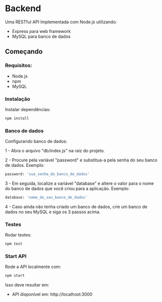 # Backend
Uma RESTful API Implementada com Node.js utilizando:
- Express para web framework
- MySQL para banco de dados

## Começando

### Requisitos:

- Node.js
- npm
- MySQL

### Instalação
Instalar dependências:
```sh
npm install
```
### Banco de dados
Configurando banco de dados:

1 - Abra o arquivo "db/index.js" na raiz do projeto.

2 - Procure pela variável "password" e substitua-a pela senha do seu banco de dados. Exemplo:
```sh
password: 'sua_senha_do_banco_de_dados'
```
3 - Em seguida, localize a variável "database" e altere o valor para o nome do banco de dados que você criou para a aplicação. Exemplo:
```sh
database: 'nome_do_seu_banco_de_dados'
```
4 - Caso ainda não tenha criado um banco de dados, crie um banco de dados no seu MySQL e siga os 3 passos acima.

### Testes

Rodar testes:

```sh
npm test
```

### Start API
Rode a API localmente com:
```sh
npm start
```

Isso deve resultar em:
- API disponível em: http://localhost:3000


